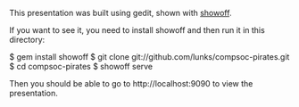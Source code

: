 
This presentation was built using gedit, shown with [showoff](http://github.com/schacon/showoff).

If you want to see it, you need to install showoff and then run
it in this directory:

  $ gem install showoff
  $ git clone git://github.com/lunks/compsoc-pirates.git
  $ cd compsoc-pirates
  $ showoff serve

Then you should be able to go to http://localhost:9090 to view the
presentation.
